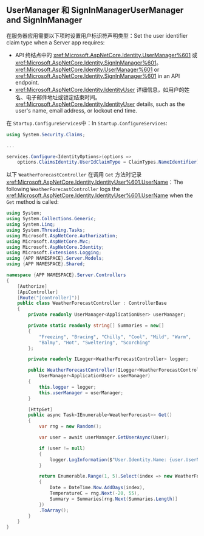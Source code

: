 ## <a name="usermanager-and-signinmanager"></a><span data-ttu-id="69124-101">UserManager 和 SignInManager</span><span class="sxs-lookup"><span data-stu-id="69124-101">UserManager and SignInManager</span></span>

<span data-ttu-id="69124-102">在服务器应用需要以下项时设置用户标识符声明类型：</span><span class="sxs-lookup"><span data-stu-id="69124-102">Set the user identifier claim type when a Server app requires:</span></span>

* <span data-ttu-id="69124-103">API 终结点中的 <xref:Microsoft.AspNetCore.Identity.UserManager%601> 或 <xref:Microsoft.AspNetCore.Identity.SignInManager%601>。</span><span class="sxs-lookup"><span data-stu-id="69124-103"><xref:Microsoft.AspNetCore.Identity.UserManager%601> or <xref:Microsoft.AspNetCore.Identity.SignInManager%601> in an API endpoint.</span></span>
* <span data-ttu-id="69124-104"><xref:Microsoft.AspNetCore.Identity.IdentityUser> 详细信息，如用户的姓名、电子邮件地址或锁定结束时间。</span><span class="sxs-lookup"><span data-stu-id="69124-104"><xref:Microsoft.AspNetCore.Identity.IdentityUser> details, such as the user's name, email address, or lockout end time.</span></span>

<span data-ttu-id="69124-105">在 `Startup.ConfigureServices`中：</span><span class="sxs-lookup"><span data-stu-id="69124-105">In `Startup.ConfigureServices`:</span></span>

```csharp
using System.Security.Claims;

...

services.Configure<IdentityOptions>(options => 
    options.ClaimsIdentity.UserIdClaimType = ClaimTypes.NameIdentifier);
```

<span data-ttu-id="69124-106">以下 `WeatherForecastController` 在调用 `Get` 方法时记录 <xref:Microsoft.AspNetCore.Identity.IdentityUser%601.UserName>：</span><span class="sxs-lookup"><span data-stu-id="69124-106">The following `WeatherForecastController` logs the <xref:Microsoft.AspNetCore.Identity.IdentityUser%601.UserName> when the `Get` method is called:</span></span>

```csharp
using System;
using System.Collections.Generic;
using System.Linq;
using System.Threading.Tasks;
using Microsoft.AspNetCore.Authorization;
using Microsoft.AspNetCore.Mvc;
using Microsoft.AspNetCore.Identity;
using Microsoft.Extensions.Logging;
using {APP NAMESPACE}.Server.Models;
using {APP NAMESPACE}.Shared;

namespace {APP NAMESPACE}.Server.Controllers
{
    [Authorize]
    [ApiController]
    [Route("[controller]")]
    public class WeatherForecastController : ControllerBase
    {
        private readonly UserManager<ApplicationUser> userManager;

        private static readonly string[] Summaries = new[]
        {
            "Freezing", "Bracing", "Chilly", "Cool", "Mild", "Warm", 
            "Balmy", "Hot", "Sweltering", "Scorching"
        };

        private readonly ILogger<WeatherForecastController> logger;

        public WeatherForecastController(ILogger<WeatherForecastController> logger, 
            UserManager<ApplicationUser> userManager)
        {
            this.logger = logger;
            this.userManager = userManager;
        }

        [HttpGet]
        public async Task<IEnumerable<WeatherForecast>> Get()
        {
            var rng = new Random();

            var user = await userManager.GetUserAsync(User);

            if (user != null)
            {
                logger.LogInformation($"User.Identity.Name: {user.UserName}");
            }

            return Enumerable.Range(1, 5).Select(index => new WeatherForecast
            {
                Date = DateTime.Now.AddDays(index),
                TemperatureC = rng.Next(-20, 55),
                Summary = Summaries[rng.Next(Summaries.Length)]
            })
            .ToArray();
        }
    }
}
```
